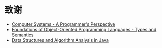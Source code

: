 # 致谢

- [Computer Systems - A Programmer's Perspective](http://csapp.cs.cmu.edu/)
- [Foundations of Object-Oriented Programming Languages - Types and Semantics](https://cs.pomona.edu/~kim/FOOLbook.html)
- [Data Structures and Algorithm Analysis in Java](http://users.cs.fiu.edu/~weiss/#dsaajava3)
